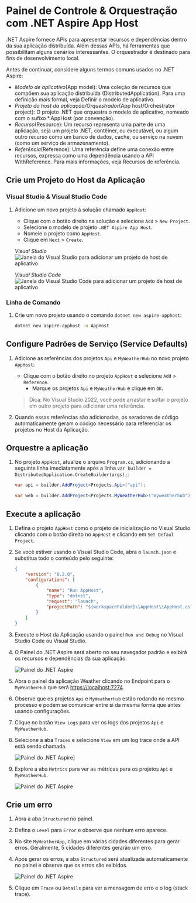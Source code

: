# Painel de Controle & Orquestração com .NET Aspire App Host

.NET Aspire fornece APIs para apresentar recursos e dependências dentro da sua aplicação distribuída. Além dessas APIs, há ferramentas que possibilitam alguns cenários interessantes. O orquestrador é destinado para fins de desenvolvimento local.

Antes de continuar, considere alguns termos comuns usados no .NET Aspire:

* *Modelo de aplicativo*(App model): Uma coleção de recursos que compõem sua aplicação distribuída (DistributedApplication). Para uma definição mais formal, veja Definir o modelo de aplicativo.
* *Projeto do host da aplicação/Orquestrador*(App host/Orchestrator project): O projeto .NET que orquestra o modelo de aplicativo, nomeado com o sufixo *.AppHost (por convenção).
* *Recurso*(Resource): Um recurso representa uma parte de uma aplicação, seja um projeto .NET, contêiner, ou executável, ou algum outro recurso como um banco de dados, cache, ou serviço na nuvem (como um serviço de armazenamento).
* *Referência*(Reference): Uma referência define uma conexão entre recursos, expressa como uma dependência usando a API WithReference. Para mais informações, veja Recursos de referência.

## Crie um Projeto do Host da Aplicação

### Visual Studio & Visual Studio Code

1. Adicione um novo projeto à solução chamado `AppHost`:

    - Clique com o botão direito na solução e selecione `Add` > `New Project`.
    - Selecione o modelo de projeto `.NET Aspire App Host`.
    - Nomeie o projeto como `AppHost`.
    - Clique em `Next` > `Create`.

    *Visual Studio*
    ![Janela do Visual Studio para adicionar um projeto de host de aplicativo](./../../media/vs-add-apphost.png)

    *Visual Studio Code*
    ![Janela do Visual Studio Code para adicionar um projeto de host de aplicativo](./../../media/vsc-add-apphost.png)

### Linha de Comando

1. Crie um novo projeto usando o comando `dotnet new aspire-apphost`:

	```bash
	dotnet new aspire-apphost -n AppHost
    ```

## Configure Padrões de Serviço (Service Defaults)

1. Adicione as referências dos projetos `Api` e `MyWeatherHub` no novo projeto `AppHost`:
    - Clique com o botão direito no projeto `AppHost` e selecione `Add` > `Reference`.
        - Marque os projetos `Api` e `MyWeatherHub` e clique em `OK`.

    > Dica: No Visual Studio 2022, você pode arrastar e soltar o projeto em outro projeto para adicionar uma referência.
1. Quando essas referências são adicionadas, os seradores de código automaticamente geram o código necessário para referenciar os projetos no Host da Aplicação.

## Orquestre a aplicação

1. No projeto `AppHost`, atualize o arquivo `Program.cs`, adicionando a seguinte linha imediatamente após a linha `var builder = DistributedApplication.CreateBuilder(args);`:

    ```csharp
	var api = builder.AddProject<Projects.Api>("api");

	var web = builder.AddProject<Projects.MyWeatherHub>("myweatherhub");
    ```

## Execute a aplicação

1. Defina o projeto `AppHost` como o projeto de inicialização no Visual Studio clicando com o botão direito no `AppHost` e clicando em `Set Defaul Project`.
1. Se você estiver usando o Visual Studio Code, abra o `launch.json` e substitua todo o conteúdo pelo seguinte:
    ```json
	{
        "version": "0.2.0",
        "configurations": [
            {
                "name": "Run AppHost",
                "type": "dotnet",
                "request": "launch",
                "projectPath": "${workspaceFolder}\\AppHost\\AppHost.csproj"
            }
        ]
    }
    ```
1. Execute o Host da Aplicação usando o painel `Run and Debug` no Visual Studio Code ou Visual Studio.
1. O Painel do .NET Aspire será aberto no seu navegador padrão e exibirá os recursos e dependências da sua aplicação.

    ![Painel do .NET Aspire](./../../media/dashboard.png)
1. Abra o painel da aplicação Weather clicando no Endpoint para o `MyWeatherHub` que será [https://localhost:7274](https://localhost:7274).
1. Observe que os projetos `Api` e `MyWeatherHub` estão rodando no mesmo processo e podem se comunicar entre si da mesma forma que antes usando configurações.
1. Clique no botão `View Logs` para ver os logs dos projetos `Api` e `MyWeatherHub`.
1. Selecione a aba `Traces` e selecione `View` em um log trace onde a API está sendo chamada.

    ![Painel do .NET Aspire](./../../media/dashboard-trace.png)]

1. Explore a aba `Metrics` para ver as métricas para os projetos `Api` e `MyWeatherHub`.

    ![Painel do .NET Aspire](./../../media/dashboard-metrics.png)

## Crie um erro

1. Abra a aba `Structured` no painel.
1. Defina o `Level` para `Error` e observe que nenhum erro aparece.
1. No site `MyWeatherApp`, clique em várias cidades diferentes para gerar erros. Geralmente, 5 cidades diferentes gerarão um erro.
1. Após gerar os erros, a aba `Structured` será atualizada automaticamente no painel e observe que os erros são exibidos.

    ![Painel do .NET Aspire](./../../media/dashboard-error.png)
1. Clique em `Trace` ou `Details` para ver a mensagem de erro e o log (stack trace).
